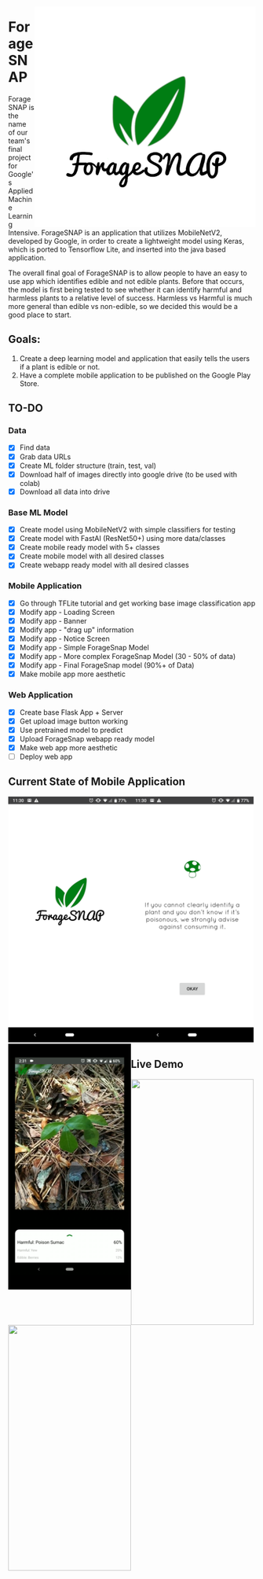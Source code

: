 <a href="Loading Page"><img src="https://github.com/ian-mcnair/ForageSnap/blob/master/newlogo.png" align="right" height="450" width="450" ></a>
# ForageSNAP
ForageSNAP is the name of our team's final project for Google's Applied Machine Learning Intensive. ForageSNAP is an application that utilizes MobileNetV2, developed by Google, in order to create a lightweight model using Keras, which is ported to Tensorflow Lite, and inserted into the java based application. 

The overall final goal of ForageSNAP is to allow people to have an easy to use app which identifies edible and not edible plants. Before that occurs, the model is first being tested to see whether it can identify harmful and harmless plants to a relative level of success. Harmless vs Harmful is much more general than edible vs non-edible, so we decided this would be a good place to start.

## Goals:
1. Create a deep learning model and application that easily tells the users if a plant is edible or not.
2. Have a complete mobile application to be published on the Google Play Store.

## TO-DO
### Data
- [x] Find data
- [x] Grab data URLs
- [x] Create ML folder structure (train, test, val) 
- [x] Download half of images directly into google drive (to be used with colab)
- [x] Download all data into drive

### Base ML Model
- [x] Create model using MobileNetV2 with simple classifiers for testing
- [x] Create model with FastAI (ResNet50+) using more data/classes
- [x] Create mobile ready model with 5+ classes
- [x] Create mobile model with all desired classes
- [x] Create webapp ready model with all desired classes

### Mobile Application
- [x] Go through TFLite tutorial and get working base image classification app
- [x] Modify app - Loading Screen
- [x] Modify app - Banner
- [x] Modify app - "drag up" information
- [x] Modify app - Notice Screen
- [x] Modify app - Simple ForageSnap Model
- [x] Modify app - More complex ForageSnap Model (30 - 50% of data)
- [x] Modify app - Final ForageSnap model (90%+ of Data)
- [x] Make mobile app more aesthetic

### Web Application
- [x] Create base Flask App + Server
- [x] Get upload image button working
- [x] Use pretrained model to predict
- [x] Upload ForageSnap webapp ready model
- [x] Make web app more aesthetic
- [ ] Deploy web app

## Current State of Mobile Application
<a href="Splash Screen"><img src="https://github.com/ian-mcnair/ForageSnap/blob/master/splashscreen.png" align="left" height="500" width="250" ></a>
<a href="Warning Screen"><img src="https://github.com/ian-mcnair/ForageSnap/blob/master/warningscreen.png" aligh = "left" height="500" width="250" ></a>
<a href="Camera Screen"><img src="https://github.com/ian-mcnair/ForageSnap/blob/master/cameraactivity.png" align="left" height="500" width="250" ></a>
## Live Demo
<a href="Live Demo"><img src="https://github.com/ian-mcnair/ForageSnap/blob/master/live_demo.gif" align="left" height="500" width="250" ></a>
<a href="Live Demo"><img src="https://github.com/ian-mcnair/ForageSnap/blob/master/live_demo2.gif" align="left" height="500" width="250" ></a>
